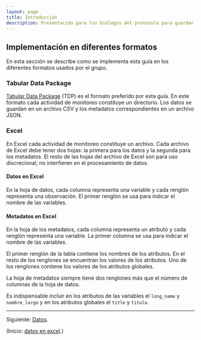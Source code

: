 ```yaml
---
layout: page
title: Introducción
description: Presentación para los biólogos del protocolo para guardar datos en Excel
---
```


Implementación en diferentes formatos
-------------------------------------

En esta sección se describe como se implementa esta guía en los diferentes formatos usados por el grupo.

### Tabular Data Package

[Tabular Data Package](http://dataprotocols.org/tabular-data-package/) (TDP) es el formato preferido por esta guía. En este formato cada actividad de monitoreo constituye un directorio. Los datos se guardan en un archivo CSV y los metadatos correspondientes en un archivo JSON.

### Excel

En Excel cada actividad de monitoreo constituye un archivo. Cada archivo de Excel debe tener dos hojas: la primera para los datos y la segunda para los metadatos. El resto de las hojas del archivo de Excel son para uso discrecional; no interfieren en el procesamiento de datos.

#### Datos en Excel

En la hoja de datos, cada columna representa una variable y cada renglón representa una observación. El primer renglón se usa para indicar el nombre de las variables.

#### Metadatos en Excel

En la hoja de los metadatos, cada columna representa un atributo y cada renglón representa una variable. La primer columna se usa para indicar el nombre de las variables.

El primer renglón de la tabla contiene los nombres de los atributos. En el resto de los renglones se encuentran los valores de los atributos. Uno de los renglones contiene los valores de los atributos globales.

La hoja de metadatos siempre tiene dos renglones más que el número de columnas de la hoja de datos.

Es indispensable incluir en los atributos de las variables el `long_name` y `nombre_largo` y en los atributos globales el `title` y `titulo`.

---

Siguiente: [Datos](datos.html).

(Inicio: [datos en excel](../index.html).)